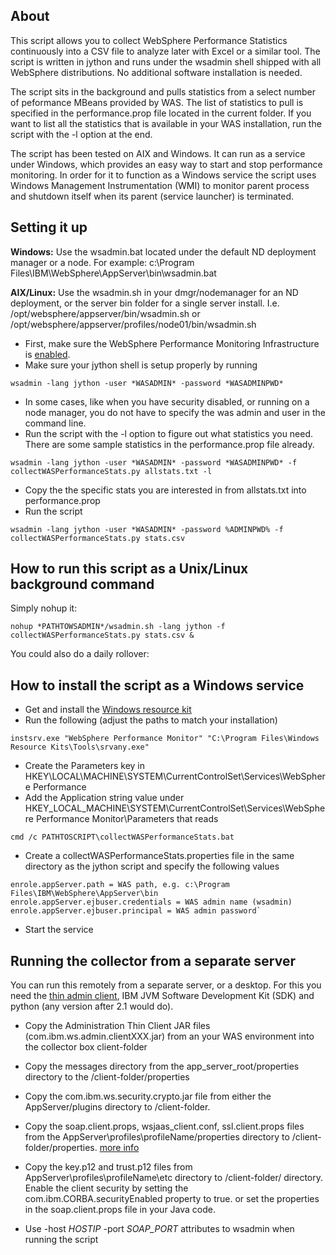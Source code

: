 ﻿About
-----

This script allows you to collect WebSphere Performance Statistics continuously into a CSV file to analyze later with Excel or a similar tool.
The script is written in jython and runs under the wsadmin shell shipped with all WebSphere distributions. No additional software installation is needed.

The script sits in the background and pulls statistics from a select
number of peformance MBeans provided by WAS. The list of statistics to pull  is
specified in the performance.prop file located in the current folder.
If you want to list all the statistics that is available in your WAS installation, run the script with the -l option at the end.

The script has been tested on AIX and Windows. It can run as a service under Windows, which provides an easy way to start and stop performance monitoring. In order
for it to function as a Windows service the script uses Windows Management Instrumentation (WMI) to monitor parent process and shutdown itself when its parent (service launcher) is terminated.

Setting it up
-------------

**Windows:** Use the wsadmin.bat located under the default ND deployment manager or a node. For example: c:\Program Files\IBM\WebSphere\AppServer\bin\wsadmin.bat

**AIX/Linux:** Use the wsadmin.sh in your dmgr/nodemanager for an ND deployment, or the server bin folder for a single server install. I.e. /opt/websphere/appserver/bin/wsadmin.sh or /opt/websphere/appserver/profiles/node01/bin/wsadmin.sh

-   First, make sure the WebSphere Performance Monitoring Infrastructure is [enabled].
-   Make sure your jython shell is setup properly by running

`wsadmin -lang jython -user *WASADMIN* -password *WASADMINPWD*`

-   In some cases, like when you have security disabled, or running on a node manager, you do not have to specify the was admin and user in the command line.
-   Run the script with the -l option to figure out what statistics you need. There are some sample statistics in the performance.prop file already.

`wsadmin -lang jython -user *WASADMIN* -password *WASADMINPWD* -f collectWASPerformanceStats.py allstats.txt -l`

-   Copy the the specific stats you are interested in from allstats.txt into performance.prop
-   Run the script

`wsadmin -lang jython -user *WASADMIN* -password %ADMINPWD% -f collectWASPerformanceStats.py stats.csv`

How to run this script as a Unix/Linux background command
------
Simply nohup it:

`nohup *PATHTOWSADMIN*/wsadmin.sh -lang jython -f collectWASPerformanceStats.py stats.csv &`

You could also do a daily rollover:


How to install the script as a Windows service
----------------------------------------------
-   Get and install the [Windows resource kit]
-   Run the following (adjust the paths to match your installation)

`instsrv.exe "WebSphere Performance Monitor" "C:\Program Files\Windows Resource Kits\Tools\srvany.exe"`

-   Create the Parameters key in HKEY\LOCAL\MACHINE\\SYSTEM\\CurrentControlSet\\Services\\WebSphere Performance
- Add the Application string value under HKEY_LOCAL_MACHINE\SYSTEM\CurrentControlSet\Services\WebSphere Performance Monitor\Parameters that reads

`cmd /c PATHTOSCRIPT\collectWASPerformanceStats.bat`

 - Create a collectWASPerformanceStats.properties file in the same directory as the jython script and specify the following values

```
enrole.appServer.path = WAS path, e.g. c:\Program Files\IBM\WebSphere\AppServer\bin
enrole.appServer.ejbuser.credentials = WAS admin name (wsadmin)
enrole.appServer.ejbuser.principal = WAS admin password`
```
- Start the service

Running the collector from a separate server
-------------------------------------------
You can run this remotely from a separate server, or a desktop. For this you need the [thin admin client], IBM JVM Software Development Kit (SDK) and python (any version after 2.1 would do).

- Copy the Administration Thin Client JAR files (com.ibm.ws.admin.clientXXX.jar) from an your WAS environment into the collector box client-folder
- Copy the messages directory from the app_server_root/properties directory to the /client-folder/properties
- Copy the com.ibm.ws.security.crypto.jar file from either the AppServer/plugins directory to /client-folder.
- Copy the soap.client.props, wsjaas_client.conf, ssl.client.props files from the AppServer\profiles\profileName/properties directory to /client-folder/properties. [more info]
- Copy the key.p12 and trust.p12 files from AppServer\profiles\profileName\etc directory to /client-folder/ directory.
Enable the client security by setting the com.ibm.CORBA.securityEnabled property to true. or set the properties in the soap.client.props file in your Java code.
- Use -host *HOSTIP* -port *SOAP_PORT* attributes to wsadmin when running the script

  [enabled]: http://tech.ivkin.net/wiki/IBM_WebSphere_Application_Server_How_To#How_to_enable_WAS_performance_monitoring
  [Windows resource kit]: http://www.microsoft.com/download/en/details.aspx?id=17657
  [thin admin client]: http://pic.dhe.ibm.com/infocenter/wasinfo/v8r0/index.jsp?topic=/com.ibm.websphere.nd.multiplatform.doc/info/ae/ae/txml_adminclient.html
  [more info]: http://pic.dhe.ibm.com/infocenter/wasinfo/v6r1/topic/com.ibm.websphere.express.doc/info/exp/ae/rsec_sslclientpropsfile.html
